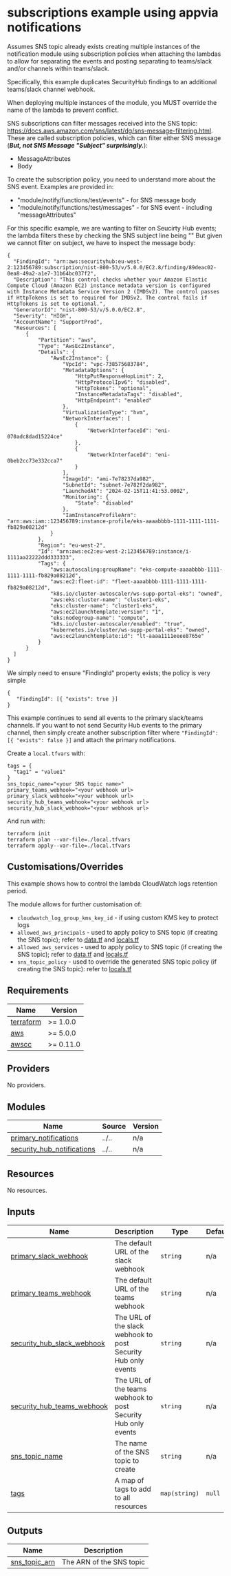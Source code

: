 # subscriptions example using appvia notifications
Assumes SNS topic already exists creating multiple instances of the notification module using subscription policies when
attaching the lambdas to allow for separating the events and posting separating to teams/slack and/or channels within
teams/slack.

Specifically, this example duplicates SecurityHub findings to an additional teams/slack channel webhook.

When deploying multiple instances of the module, you MUST override the name of the lambda to prevent conflict.

SNS subscriptions can filter messages received into the SNS topic: https://docs.aws.amazon.com/sns/latest/dg/sns-message-filtering.html.
These are called subscription policies, which can filter either SNS message (**_But, not SNS Message "Subject" surprisingly._**):
* MessageAttributes
* Body

To create the subscription policy, you need to understand more about the SNS event. Examples are provided in:
* "module/notify/functions/test/events" - for SNS message body
* "module/notify/functions/test/messages" - for SNS event - including "messageAttributes"

For this specific example, we are wanting to filter on Seucirty Hub events; the lambda filters these by checking the SNS subject line being ""
But given we cannot filter on subject, we have to inspect the message body:
```
{
  "FindingId": "arn:aws:securityhub:eu-west-2:123456789:subscription/nist-800-53/v/5.0.0/EC2.8/finding/89deac02-0ea8-49a2-a1e7-31b64bc037f2",
  "Description": "This control checks whether your Amazon Elastic Compute Cloud (Amazon EC2) instance metadata version is configured with Instance Metadata Service Version 2 (IMDSv2). The control passes if HttpTokens is set to required for IMDSv2. The control fails if HttpTokens is set to optional.",
  "GeneratorId": "nist-800-53/v/5.0.0/EC2.8",
  "Severity": "HIGH",
  "AccountName": "SupportProd",
  "Resources": [
      {
          "Partition": "aws",
          "Type": "AwsEc2Instance",
          "Details": {
              "AwsEc2Instance": {
                  "VpcId": "vpc-738575683784",
                  "MetadataOptions": {
                      "HttpPutResponseHopLimit": 2,
                      "HttpProtocolIpv6": "disabled",
                      "HttpTokens": "optional",
                      "InstanceMetadataTags": "disabled",
                      "HttpEndpoint": "enabled"
                  },
                  "VirtualizationType": "hvm",
                  "NetworkInterfaces": [
                      {
                          "NetworkInterfaceId": "eni-070adc8dad15224ce"
                      },
                      {
                          "NetworkInterfaceId": "eni-0beb2cc73e332cca7"
                      }
                  ],
                  "ImageId": "ami-7e78237da982",
                  "SubnetId": "subnet-7e782f2da982",
                  "LaunchedAt": "2024-02-15T11:41:53.000Z",
                  "Monitoring": {
                      "State": "disabled"
                  },
                  "IamInstanceProfileArn": "arn:aws:iam::123456789:instance-profile/eks-aaaabbbb-1111-1111-1111-fb829a08212d"
              }
          },
          "Region": "eu-west-2",
          "Id": "arn:aws:ec2:eu-west-2:123456789:instance/i-1111aa22222ddd333333",
          "Tags": {
              "aws:autoscaling:groupName": "eks-compute-aaaabbbb-1111-1111-1111-fb829a08212d",
              "aws:ec2:fleet-id": "fleet-aaaabbbb-1111-1111-1111-fb829a08212d",
              "k8s.io/cluster-autoscaler/ws-supp-portal-eks": "owned",
              "aws:eks:cluster-name": "cluster1-eks",
              "eks:cluster-name": "cluster1-eks",
              "aws:ec2launchtemplate:version": "1",
              "eks:nodegroup-name": "compute",
              "k8s.io/cluster-autoscaler/enabled": "true",
              "kubernetes.io/cluster/ws-supp-portal-eks": "owned",
              "aws:ec2launchtemplate:id": "lt-aaaa1111eeee8765e"
          }
      }
  ]
}
```
 
We simply need to ensure "FindingId" property exists; the policy is very simple
```
{
   "FindingId": [{ "exists": true }]
}
```

This example continues to send all events to the primary slack/teams channels. If you want to not send Security Hub events to
the primary channel, then simply create another subscription filter where `"FindingId": [{ "exists": false }]` and attach the primary notifications.

Create a `local.tfvars` with:
```
tags = {
  "tag1" = "value1"
}
sns_topic_name="<your SNS topic name>"
primary_teams_webhook="<your webhook url>
primary_slack_webhook="<your webhook url>
security_hub_teams_webhook="<your webhook url>
security_hub_slack_webhook="<your webhook url>
```
And run with:
```
terraform init
terraform plan --var-file=./local.tfvars
terraform apply--var-file=./local.tfvars
```

## Customisations/Overrides
This example shows how to control the lambda CloudWatch logs retention period.

The module allows for further customisation of:
* `cloudwatch_log_group_kms_key_id` - if using custom KMS key to protect logs
* `allowed_aws_principals` - used to apply policy to SNS topic (if creating the SNS topic);  refer to [data.tf](../../data.tf) and [locals.tf](../../locals.tf)
* `allowed_aws_services` - used to apply policy to SNS topic (if creating the SNS topic);  refer to [data.tf](../../data.tf) and [locals.tf](../../locals.tf)
* `sns_topic_policy` - used to override the generated SNS topic policy (if creating the SNS topic): refer to [locals.tf](../../locals.tf)

<!-- BEGIN_TF_DOCS -->
## Requirements

| Name | Version |
|------|---------|
| <a name="requirement_terraform"></a> [terraform](#requirement\_terraform) | >= 1.0.0 |
| <a name="requirement_aws"></a> [aws](#requirement\_aws) | >= 5.0.0 |
| <a name="requirement_awscc"></a> [awscc](#requirement\_awscc) | >= 0.11.0 |

## Providers

No providers.

## Modules

| Name | Source | Version |
|------|--------|---------|
| <a name="module_primary_notifications"></a> [primary\_notifications](#module\_primary\_notifications) | ../.. | n/a |
| <a name="module_security_hub_notifications"></a> [security\_hub\_notifications](#module\_security\_hub\_notifications) | ../.. | n/a |

## Resources

No resources.

## Inputs

| Name | Description | Type | Default | Required |
|------|-------------|------|---------|:--------:|
| <a name="input_primary_slack_webhook"></a> [primary\_slack\_webhook](#input\_primary\_slack\_webhook) | The default URL of the slack webhook | `string` | n/a | yes |
| <a name="input_primary_teams_webhook"></a> [primary\_teams\_webhook](#input\_primary\_teams\_webhook) | The default URL of the teams webhook | `string` | n/a | yes |
| <a name="input_security_hub_slack_webhook"></a> [security\_hub\_slack\_webhook](#input\_security\_hub\_slack\_webhook) | The URL of the slack webhook to post Security Hub only events | `string` | n/a | yes |
| <a name="input_security_hub_teams_webhook"></a> [security\_hub\_teams\_webhook](#input\_security\_hub\_teams\_webhook) | The URL of the teams webhook to post Security Hub only events | `string` | n/a | yes |
| <a name="input_sns_topic_name"></a> [sns\_topic\_name](#input\_sns\_topic\_name) | The name of the SNS topic to create | `string` | n/a | yes |
| <a name="input_tags"></a> [tags](#input\_tags) | A map of tags to add to all resources | `map(string)` | `null` | no |

## Outputs

| Name | Description |
|------|-------------|
| <a name="output_sns_topic_arn"></a> [sns\_topic\_arn](#output\_sns\_topic\_arn) | The ARN of the SNS topic |
<!-- END_TF_DOCS -->